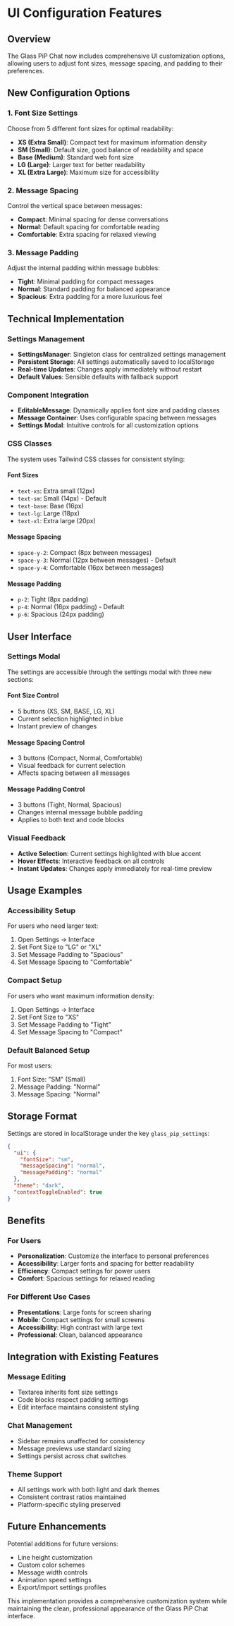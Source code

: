 # UI Configuration Features

## Overview
The Glass PiP Chat now includes comprehensive UI customization options, allowing users to adjust font sizes, message spacing, and padding to their preferences.

## New Configuration Options

### 1. Font Size Settings
Choose from 5 different font sizes for optimal readability:
- **XS (Extra Small)**: Compact text for maximum information density
- **SM (Small)**: Default size, good balance of readability and space
- **Base (Medium)**: Standard web font size
- **LG (Large)**: Larger text for better readability
- **XL (Extra Large)**: Maximum size for accessibility

### 2. Message Spacing
Control the vertical space between messages:
- **Compact**: Minimal spacing for dense conversations
- **Normal**: Default spacing for comfortable reading
- **Comfortable**: Extra spacing for relaxed viewing

### 3. Message Padding
Adjust the internal padding within message bubbles:
- **Tight**: Minimal padding for compact messages
- **Normal**: Standard padding for balanced appearance
- **Spacious**: Extra padding for a more luxurious feel

## Technical Implementation

### Settings Management
- **SettingsManager**: Singleton class for centralized settings management
- **Persistent Storage**: All settings automatically saved to localStorage
- **Real-time Updates**: Changes apply immediately without restart
- **Default Values**: Sensible defaults with fallback support

### Component Integration
- **EditableMessage**: Dynamically applies font size and padding classes
- **Message Container**: Uses configurable spacing between messages
- **Settings Modal**: Intuitive controls for all customization options

### CSS Classes
The system uses Tailwind CSS classes for consistent styling:

#### Font Sizes
- `text-xs`: Extra small (12px)
- `text-sm`: Small (14px) - Default
- `text-base`: Base (16px)
- `text-lg`: Large (18px)
- `text-xl`: Extra large (20px)

#### Message Spacing
- `space-y-2`: Compact (8px between messages)
- `space-y-3`: Normal (12px between messages) - Default
- `space-y-4`: Comfortable (16px between messages)

#### Message Padding
- `p-2`: Tight (8px padding)
- `p-4`: Normal (16px padding) - Default
- `p-6`: Spacious (24px padding)

## User Interface

### Settings Modal
The settings are accessible through the settings modal with three new sections:

#### Font Size Control
- 5 buttons (XS, SM, BASE, LG, XL)
- Current selection highlighted in blue
- Instant preview of changes

#### Message Spacing Control
- 3 buttons (Compact, Normal, Comfortable)
- Visual feedback for current selection
- Affects spacing between all messages

#### Message Padding Control
- 3 buttons (Tight, Normal, Spacious)
- Changes internal message bubble padding
- Applies to both text and code blocks

### Visual Feedback
- **Active Selection**: Current settings highlighted with blue accent
- **Hover Effects**: Interactive feedback on all controls
- **Instant Updates**: Changes apply immediately for real-time preview

## Usage Examples

### Accessibility Setup
For users who need larger text:
1. Open Settings → Interface
2. Set Font Size to "LG" or "XL"
3. Set Message Padding to "Spacious"
4. Set Message Spacing to "Comfortable"

### Compact Setup
For users who want maximum information density:
1. Open Settings → Interface
2. Set Font Size to "XS"
3. Set Message Padding to "Tight"
4. Set Message Spacing to "Compact"

### Default Balanced Setup
For most users:
1. Font Size: "SM" (Small)
2. Message Padding: "Normal"
3. Message Spacing: "Normal"

## Storage Format
Settings are stored in localStorage under the key `glass_pip_settings`:

```json
{
  "ui": {
    "fontSize": "sm",
    "messageSpacing": "normal",
    "messagePadding": "normal"
  },
  "theme": "dark",
  "contextToggleEnabled": true
}
```

## Benefits

### For Users
- **Personalization**: Customize the interface to personal preferences
- **Accessibility**: Larger fonts and spacing for better readability
- **Efficiency**: Compact settings for power users
- **Comfort**: Spacious settings for relaxed reading

### For Different Use Cases
- **Presentations**: Large fonts for screen sharing
- **Mobile**: Compact settings for small screens
- **Accessibility**: High contrast with large text
- **Professional**: Clean, balanced appearance

## Integration with Existing Features

### Message Editing
- Textarea inherits font size settings
- Code blocks respect padding settings
- Edit interface maintains consistent styling

### Chat Management
- Sidebar remains unaffected for consistency
- Message previews use standard sizing
- Settings persist across chat switches

### Theme Support
- All settings work with both light and dark themes
- Consistent contrast ratios maintained
- Platform-specific styling preserved

## Future Enhancements
Potential additions for future versions:
- Line height customization
- Custom color schemes
- Message width controls
- Animation speed settings
- Export/import settings profiles

This implementation provides a comprehensive customization system while maintaining the clean, professional appearance of the Glass PiP Chat interface.
